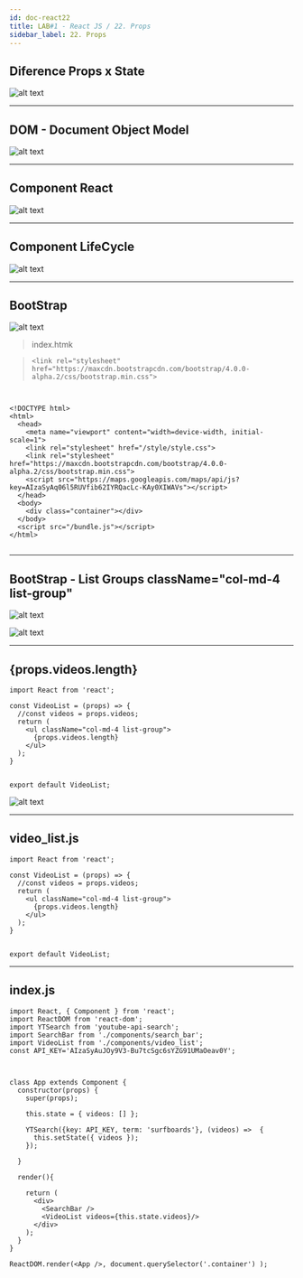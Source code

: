 ```yaml
---
id: doc-react22
title: LAB#1 - React JS / 22. Props
sidebar_label: 22. Props
---
```


## Diference Props x State


![alt text](.\assets\React_Imagem22_1.png)


---
## DOM - Document Object Model


![alt text](.\assets\React_Imagem8_1.png)


---
## Component React


![alt text](.\assets\React_Imagem22_1.jpg)


---
## Component LifeCycle


![alt text](.\assets\React_Imagem22_2.jpg)


---

## BootStrap



![alt text](.\assets\React_Imagem22_2.png)



> index.htmk

>     <link rel="stylesheet" href="https://maxcdn.bootstrapcdn.com/bootstrap/4.0.0-alpha.2/css/bootstrap.min.css">


~~~


<!DOCTYPE html>
<html>
  <head>
    <meta name="viewport" content="width=device-width, initial-scale=1">
    <link rel="stylesheet" href="/style/style.css">
    <link rel="stylesheet" href="https://maxcdn.bootstrapcdn.com/bootstrap/4.0.0-alpha.2/css/bootstrap.min.css">
    <script src="https://maps.googleapis.com/maps/api/js?key=AIzaSyAq06l5RUVfib62IYRQacLc-KAy0XIWAVs"></script>
  </head>
  <body>
    <div class="container"></div>
  </body>
  <script src="/bundle.js"></script>
</html>


~~~



---

## BootStrap - List Groups className="col-md-4 list-group"



![alt text](.\assets\React_Imagem22_3.jpg)




![alt text](.\assets\React_Imagem22_3.png)



---

## {props.videos.length}

~~~
import React from 'react';

const VideoList = (props) => {
  //const videos = props.videos;
  return (
    <ul className="col-md-4 list-group">
      {props.videos.length}
    </ul>
  );
}


export default VideoList;

~~~


![alt text](.\assets\React_Imagem22_4.jpg)


---
## video_list.js

~~~
import React from 'react';

const VideoList = (props) => {
  //const videos = props.videos;
  return (
    <ul className="col-md-4 list-group">
      {props.videos.length}
    </ul>
  );
}


export default VideoList;

~~~


---

## index.js

~~~
import React, { Component } from 'react';
import ReactDOM from 'react-dom';
import YTSearch from 'youtube-api-search';
import SearchBar from './components/search_bar';
import VideoList from './components/video_list';
const API_KEY='AIzaSyAuJOy9V3-Bu7tcSgc6sYZG91UMaOeav0Y';



class App extends Component {
  constructor(props) {
    super(props);

    this.state = { videos: [] };

    YTSearch({key: API_KEY, term: 'surfboards'}, (videos) =>  {
      this.setState({ videos });
    });

  }

  render(){
    
    return (
      <div>
        <SearchBar />
        <VideoList videos={this.state.videos}/>
      </div>
    );
  }
}

ReactDOM.render(<App />, document.querySelector('.container') );


~~~
